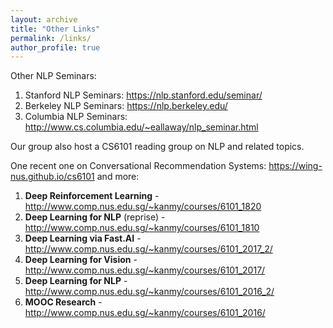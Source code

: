```yaml
---
layout: archive
title: "Other Links"
permalink: /links/
author_profile: true
---
```


Other NLP Seminars:

1. Stanford NLP Seminars:  <a href="https://nlp.stanford.edu/seminar/">https://nlp.stanford.edu/seminar/
2. Berkeley NLP Seminars: <a href="https://nlp.berkeley.edu/">https://nlp.berkeley.edu/ 
3. Columbia NLP Seminars: <a href="http://www.cs.columbia.edu/~eallaway/nlp_seminar.html">http://www.cs.columbia.edu/~eallaway/nlp_seminar.html



Our group also host a CS6101 reading group on NLP and related topics. 

One recent one on Conversational Recommendation Systems: https://wing-nus.github.io/cs6101 and more:

1. **Deep Reinforcement Learning** - <a href="http://www.comp.nus.edu.sg/~kanmy/courses/6101_1820/">http://www.comp.nus.edu.sg/~kanmy/courses/6101_1820</a>
1. **Deep Learning for NLP** (reprise) - <a href="http://www.comp.nus.edu.sg/~kanmy/courses/6101_1810/">http://www.comp.nus.edu.sg/~kanmy/courses/6101_1810</a>
1. **Deep Learning via Fast.AI** - <a href="http://www.comp.nus.edu.sg/~kanmy/courses/6101_2017_2/">http://www.comp.nus.edu.sg/~kanmy/courses/6101_2017_2/</a>
1. **Deep Learning for Vision** - <a href="http://www.comp.nus.edu.sg/~kanmy/courses/6101_2017/">http://www.comp.nus.edu.sg/~kanmy/courses/6101_2017/</a>
1. **Deep Learning for NLP** - <a href="http://www.comp.nus.edu.sg/~kanmy/courses/6101_2016_2/">http://www.comp.nus.edu.sg/~kanmy/courses/6101_2016_2/</a>
1. **MOOC Research** - <a href="http://www.comp.nus.edu.sg/~kanmy/courses/6101_2016/">http://www.comp.nus.edu.sg/~kanmy/courses/6101_2016/</a>

